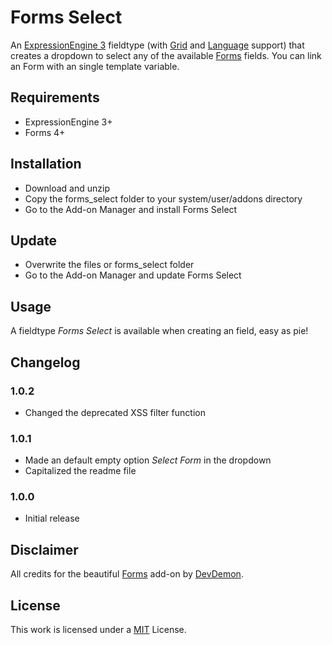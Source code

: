 # Forms Select
An [ExpressionEngine 3](https://expressionengine.com/) fieldtype (with [Grid](http://ellislab.com/expressionengine/user-guide/modules/channel/grid.html) and [Language](https://docs.expressionengine.com/latest/cp/utilities/translate/index.html) support) that creates a dropdown to select any of the available [Forms](http://www.devdemon.com/expressionengine-addons/forms) fields. You can link an Form with an single template variable.

## Requirements
- ExpressionEngine 3+
- Forms 4+

## Installation
- Download and unzip
- Copy the forms_select folder to your system/user/addons directory
- Go to the Add-on Manager and install Forms Select

## Update
- Overwrite the files or forms_select folder
- Go to the Add-on Manager and update Forms Select

## Usage
A fieldtype _Forms Select_ is available when creating an field, easy as pie!

## Changelog
### 1.0.2
- Changed the deprecated XSS filter function

### 1.0.1
- Made an default empty option _Select Form_ in the dropdown
- Capitalized the readme file

### 1.0.0
- Initial release

## Disclaimer
All credits for the beautiful [Forms](http://www.devdemon.com/expressionengine-addons/forms) add-on by [DevDemon](http://www.devdemon.com). 

## License
This work is licensed under a [MIT](https://opensource.org/licenses/MIT) License.